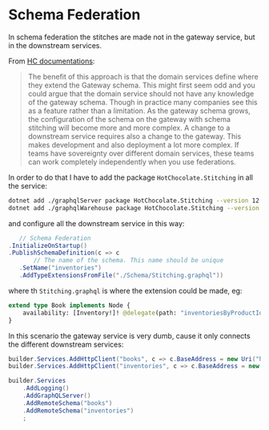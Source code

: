 # Schema Federation

In schema federation the stitches are made not in the gateway service, but in the downstream services.

From [HC documentations](https://chillicream.com/docs/hotchocolate/distributed-schema#federated-schema):

> The benefit of this approach is that the domain services define where they extend the Gateway schema. This might first seem odd and you could argue that the domain service should not have any knowledge of the gateway schema. Though in practice many companies see this as a feature rather than a limitation. As the gateway schema grows, the configuration of the schema on the gateway with schema stitching will become more and more complex. A change to a downstream service requires also a change to the gateway. This makes development and also deployment a lot more complex. If teams have sovereignty over different domain services, these teams can work completely independently when you use federations.

In order to do that I have to add the package `HotChocolate.Stitching` in all the service:

```bash
dotnet add ./graphqlServer package HotChocolate.Stitching --version 12.1.0
dotnet add ./graphqlWarehouse package HotChocolate.Stitching --version 12.1.0
```
 and configure all the downstream service in this way:

 ```csharp
    // Schema Federation
.InitializeOnStartup()
.PublishSchemaDefinition(c => c
        // The name of the schema. This name should be unique
    .SetName("inventories")
    .AddTypeExtensionsFromFile("./Schema/Stitching.graphql"))
 ```

where th `Stitching.graphql` is where the extension could be made, eg:

```graphql
extend type Book implements Node {
    availability: [Inventory!]! @delegate(path: "inventoriesByProductId(productId: $fields:id)")
}
```

In this scenario the gateway service is very dumb, cause it only connects the different downstream services:

```csharp
builder.Services.AddHttpClient("books", c => c.BaseAddress = new Uri("https://localhost:7059/graphql"));
builder.Services.AddHttpClient("inventories", c => c.BaseAddress = new Uri("https://localhost:7016/graphql"));

builder.Services
    .AddLogging()
    .AddGraphQLServer()
    .AddRemoteSchema("books")
    .AddRemoteSchema("inventories")
    ;
```
